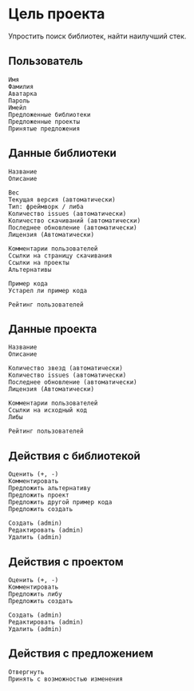 # Цель проекта
Упростить поиск библиотек, найти наилучший стек.

## Пользователь
    Имя
    Фамилия
    Аватарка
    Пароль
    Имейл
    Предложенные библиотеки
    Предложенные проекты
    Принятые предложения

## Данные библиотеки
    Название
    Описание

    Вес
    Текущая версия (автоматически)
    Тип: фреймворк / либа
    Количество issues (автоматически)
    Количество скачиваний (автоматически)
    Последнее обновление (автоматически)
    Лицензия (Автоматически)

    Комментарии пользователей
    Ссылки на страницу скачивания
    Ссылки на проекты
    Альтернативы

    Пример кода
    Устарел ли пример кода

    Рейтинг пользователей

## Данные проекта
    Название
    Описание

    Количество звезд (автоматически)
    Количество issues (автоматически)
    Последнее обновление (автоматически)
    Лицензия (Автоматически)

    Комментарии пользователей
    Ссылки на исходный код
    Либы

    Рейтинг пользователей

## Действия с библиотекой
    Оценить (+, -)
    Комментировать
    Предложить альтернативу
    Предложить проект
    Предложить другой пример кода
    Предложить создать

    Создать (admin)
    Редактировать (admin)
    Удалить (admin)

## Действия с проектом
    Оценить (+, -)
    Комментировать
    Предложить либу
    Предложить создать

    Создать (admin)
    Редактировать (admin)
    Удалить (admin)

## Действия с предложением
    Отвергнуть
    Принять с возможностью изменения